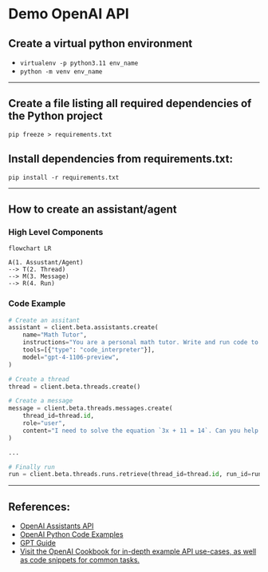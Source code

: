 # Demo OpenAI API

## Create a virtual python environment
- `virtualenv -p python3.11 env_name`
- `python -m venv env_name`

---
## Create a file listing all required dependencies of the Python project
    pip freeze > requirements.txt

## Install dependencies from requirements.txt:
    pip install -r requirements.txt
    
---
## How to create an assistant/agent

### High Level Components
```mermaid
flowchart LR

A(1. Assustant/Agent)
--> T(2. Thread)
--> M(3. Message)
--> R(4. Run)

```
### Code Example
```python
# Create an assitant
assistant = client.beta.assistants.create(
    name="Math Tutor",
    instructions="You are a personal math tutor. Write and run code to answer math questions.",
    tools=[{"type": "code_interpreter"}],
    model="gpt-4-1106-preview",
)

# Create a thread
thread = client.beta.threads.create()

# Create a message
message = client.beta.threads.messages.create(
    thread_id=thread.id,
    role="user",
    content="I need to solve the equation `3x + 11 = 14`. Can you help me?",
)

...

# Finally run
run = client.beta.threads.runs.retrieve(thread_id=thread.id, run_id=run.id)

```


---
## References:
- [OpenAI Assistants API](https://platform.openai.com/docs/assistants/overview)
- [OpenAI Python Code Examples](https://github.com/openai/openai-python/blob/main/examples)
- [GPT Guide](https://platform.openai.com/docs/guides/text-generation)
- [Visit the OpenAI Cookbook for in-depth example API use-cases, as well as code snippets for common tasks.](https://cookbook.openai.com/)